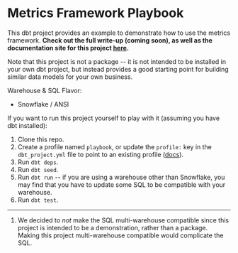 # Metrics Framework Playbook
This dbt project provides an example to demonstrate how to use the metrics framework. 
**Check out the full write-up (coming soon),
as well as the documentation site for this project 
[here](https://www.getdbt.com/metrics-playbook/#!/overview).**

Note that this project is not a package -- it is not intended to be installed in
your own dbt project, but instead provides a good starting point for building
similar data models for your own business.

Warehouse & SQL Flavor:
- Snowflake / ANSI

If you want to run this project yourself to play with it (assuming you have
dbt installed):
1. Clone this repo.
2. Create a profile named `playbook`, or update the `profile:` key in the
`dbt_project.yml` file to point to an existing profile ([docs](https://docs.getdbt.com/docs/configure-your-profile)).
3. Run `dbt deps`.
4. Run `dbt seed`.
5. Run `dbt run` -- if you are using a warehouse other than Snowflake, you may
find that you have to update some SQL to be compatible with your warehouse.
6. Run `dbt test`.

-----
1. We decided to _not_ make the SQL multi-warehouse compatible since this project
is intended to be a demonstration, rather than a package. Making this project
multi-warehouse compatible would complicate the SQL.
